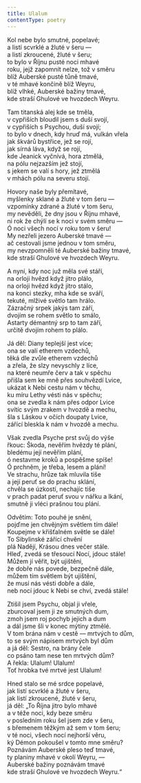 ```yaml
---
title: Ulalum
contentType: poetry
---
```


<section>

Kol nebe bylo smutné, popelavé;  
a listí scvrklé a žluté v šeru —  
a listí zkroucené, žluté v šeru;  
to bylo v Říjnu pusté noci mhavé  
roku, jejž zapomnít nelze, tož v směru  
blíž Auberské pusté tůně tmavé,  
v té mhavé končině blíž Weyru,  
blíž vlhké, Auberské bažiny tmavé,  
kde straší Ghulové ve hvozdech Weyru.

</section>

<section>

Tam titanská alej kde se tměla,  
v cypřiších bloudil jsem s duší svojí,  
v cypřiších s Psychou, duší svojí;  
to bylo v dnech, kdy hruď má, vulkán vřela  
jak škvárů bystřice, jež se rojí,  
jak sírná láva, když se rojí,  
kde Jeanick vyčnívá, hora ztmělá,  
na pólu nejzazším jež stojí,  
s jekem se valí s hory, jež ztmělá  
v mhách pólu na severu stojí.

</section>

<section>

Hovory naše byly přemítavé,  
myšlenky sklané a žluté v tom šeru —  
vzpomínky zdrané a žluté v tom šeru,  
my nevěděli, že dny jsou v Říjnu mhavé,  
ni rok že chýlí se k noci v svém směru —  
Ó noci všech nocí v roku tom v šeru!  
My nezřeli jezero Auberské tmavé —  
ač cestovali jsme jednou v tom směru,  
my nevzpomněli té Auberské bažiny tmavé,  
kde straší Ghulové ve hvozdech Weyru.

</section>

<section>

A nyní, kdy noc juž měla své stáří,  
na orloji hvězd když jitro plálo,  
na orloji hvězd když jitro stálo,  
na konci stezky, mha kde se sváří,  
tekuté, mlživé světlo tam hrálo.  
Zázračný srpek jakýs tam září,  
dvojím se rohem světlo to smálo,  
Astarty démantný srp to tam září,  
určitě dvojím rohem to plálo.

</section>

<section>

Já děl: Diany teplejší jest více;  
ona se valí etherem vzdechů,  
těká dle zvůle etherem vzdechů  
a zřela, že slzy nevyschly z líce,  
na které neumře červ a tak v spěchu  
přišla sem ke mně přes souhvězdí Lvice,  
ukázat k Nebi cestu nám v těchu,  
ku míru Lethy vésti nás v spěchu;  
ona se zvedla k nám přes odpor Lvice  
svítíc svým zrakem v hvozdě a mechu,  
šla s Láskou v očích doupaty Lvice,  
zářící bleskla k nám v hvozdě a mechu.

</section>

<section>

Však zvedla Psyche prst svůj do výše  
řkouc: Škoda, nevěřím hvězdy té plání,  
bledému její nevěřím plání,  
ó nestavme kroků a pospěšme spíše!  
Ó prchněm, je třeba, lesem a plání!  
Ve strachu, hrůze tak mluvila tiše  
a její peruť se do prachu sklání,  
chvěla se úzkostí, nechajíc tiše  
v prach padat peruť svou v nářku a lkání,  
smutně ji vléci prašnou tou plání.

</section>

<section>

Odvětím: Toto pouhé je snění,  
pojďme jen chvějným světlem tím dále!  
Koupejme v křišťalném světle se dále!  
To Sibylinské zářící chvění  
plá Nadějí, Krásou dnes večer stále.  
Hleď, zvedá se třesoucí Nocí, jdouc stále!  
Můžem jí věřit, být ujištěni,  
že dobře nás povede, bezpečně dále,  
můžem tím světlem být ujištění,  
že musí nás vésti dobře a dále,  
neb nocí jdouc k Nebi se chví, zvedá stále!

</section>

<section>

Ztišil jsem Psychu, objal ji vřele,  
zburcoval jsem ji ze smutných dum,  
zmoh jsem roj pochyb jejich a dum  
a dál jsme šli v konec mýtiny ztmělé.  
V tom brána nám v cestě — mrtvých to dům,  
to se svým nápisem mrtvých byl dům  
a já děl: Sestro, na brány čele  
co psáno tam nese ten mrtvých dům?  
A řekla: Ulalum! Ulalum!  
Toť hrobka tvé mrtvé jest Ulalum!

</section>

<section>

Hned stalo se mé srdce popelavé,  
jak listí scvrklé a žluté v šeru,  
jak listí zkroucené, žluté v šeru,  
já děl: „To Října jitro bylo mhavé  
a v téže noci, kdy beze směru  
v posledním roku šel jsem zde v šeru,  
s břemenem těžkým až sem v tom šeru;  
v té noci, všech nocí nejhorší věru,  
ký Démon pokoušel v tomto mne směru?  
Poznávám Auberské pleso teď tmavé,  
ty planiny mhavé v okolí Weyru, —  
Auberské bažiny poznávám tmavé  
kde straší Ghulové ve hvozdech Weyru.“

</section>
